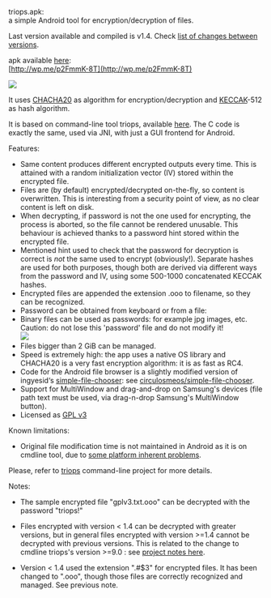 triops.apk:   
a simple Android tool for encryption/decryption of files.   

Last version available and compiled is v1.4. Check [list of changes between versions](Changes.md).   

apk available [here](https://github.com/circulosmeos/triops.apk/releases/download/v1.4/triops.apk):   
[http://wp.me/p2FmmK-8T](http://wp.me/p2FmmK-8T)

![](https://circulosmeos.files.wordpress.com/2015/09/triops-apk1.png)

It uses [CHACHA20](http://en.wikipedia.org/wiki/Salsa20#ChaCha_variant) as algorithm for encryption/decryption and [KECCAK](http://en.wikipedia.org/wiki/SHA-3)-512 as hash algorithm.   

It is based on command-line tool triops, available [here](https://www.github.com/circulosmeos/triops). The C code is exactly the same, used via JNI, with just a GUI frontend for Android.   

Features:   

* Same content produces different encrypted outputs every time. This is attained with a random initialization vector (IV) stored within the encrypted file.
* Files are (by default) encrypted/decrypted on-the-fly, so content is overwritten. This is interesting from a security point of view, as no clear content is left on disk.
* When decrypting, if password is not the one used for encrypting, the process is aborted, so the file cannot be rendered unusable. This behaviour is achieved thanks to a password hint stored within the encrypted file.
* Mentioned hint used to check that the password for decryption is correct is *not* the same used to encrypt (obviously!). Separate hashes are used for both purposes, though both are derived via different ways from the password and IV, using some 500-1000 concatenated KECCAK hashes.
* Encrypted files are appended the extension .ooo to filename, so they can be recognized.
* Password can be obtained from keyboard or from a file:
* Binary files can be used as passwords: for example jpg images, etc. Caution: do not lose this 'password' file and do not modify it!   
![](https://circulosmeos.files.wordpress.com/2015/09/triops-apk-file_as_password.png)
* Files bigger than 2 GiB can be managed.
* Speed is extremely high: the app uses a native OS library and CHACHA20 is a very fast encryption algorithm: it is as fast as RC4.
* Code for the Android file browser is a slightly modified version of ingyesid‘s [simple-file-chooser](https://github.com/ingyesid/simple-file-chooser): see [circulosmeos/simple-file-chooser](https://github.com/circulosmeos/simple-file-chooser).
* Support for MultiWindow and drag-and-drop on Samsung's devices (file path text must be used, via drag-n-drop Samsung's MultiWindow button).
* Licensed as [GPL v3](http://www.gnu.org/licenses/gpl-3.0.html)

Known limitations:   

* Original file modification time is not maintained in Android as it is on cmdline tool, due to [some platform inherent problems](https://code.google.com/p/android/issues/detail?id=18624).
   
   
   
Please, refer to [triops](https://www.github.com/circulosmeos/triops) command-line project for more details.
   
   

Notes:   

* The sample encrypted file "gplv3.txt.ooo" can be decrypted with the password "triops!"   
   
* Files encrypted with version < 1.4 can be decrypted with greater versions, but in general files encrypted with version >=1.4 cannot be decrypted with previous versions. This is related to the change to cmdline triops's version >=9.0 : see [project notes here](https://github.com/circulosmeos/triops).   

* Version < 1.4 used the extension ".#$3" for encrypted files. It has been changed to ".ooo", though those files are correctly recognized and managed. See previous note.   
